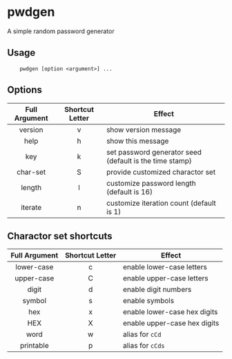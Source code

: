 # pwdgen
A simple random password generator

## Usage

```
    pwdgen [option <argument>] ...
```

## Options

| Full Argument | Shortcut Letter | Effect                                                  |
| :---:         | :---:           | ---                                                     |
| version       | v               | show version message                                    |
| help          | h               | show this message                                       |
| key           | k               | set password generator seed (default is the time stamp) |
| char-set      | S               | provide customized charactor set                        |
| length        | l               | customize password length (default is 16)               |
| iterate       | n               | customize iteration count (default is 1)                |

## Charactor set shortcuts

| Full Argument | Shortcut Letter | Effect                       |
| :---:         | :---:           | ---                          |
| lower-case    | c               | enable lower-case letters    |
| upper-case    | C               | enable upper-case letters    |
| digit         | d               | enable digit numbers         |
| symbol        | s               | enable symbols               |
| hex           | x               | enable lower-case hex digits |
| HEX           | X               | enable upper-case hex digits |
| word          | w               | alias for `cCd`              |
| printable     | p               | alias for `cCds`             |
